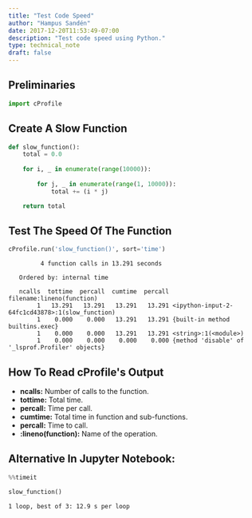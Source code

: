 ```yaml
---
title: "Test Code Speed"
author: "Hampus Sandén"
date: 2017-12-20T11:53:49-07:00
description: "Test code speed using Python."
type: technical_note
draft: false
---
```

## Preliminaries


```python
import cProfile
```

## Create A Slow Function


```python
def slow_function():
    total = 0.0
    
    for i, _ in enumerate(range(10000)):
        
        for j, _ in enumerate(range(1, 10000)):
            total += (i * j)

    return total
```

## Test The Speed Of The Function


```python
cProfile.run('slow_function()', sort='time')
```

             4 function calls in 13.291 seconds
    
       Ordered by: internal time
    
       ncalls  tottime  percall  cumtime  percall filename:lineno(function)
            1   13.291   13.291   13.291   13.291 <ipython-input-2-64fc1cd43878>:1(slow_function)
            1    0.000    0.000   13.291   13.291 {built-in method builtins.exec}
            1    0.000    0.000   13.291   13.291 <string>:1(<module>)
            1    0.000    0.000    0.000    0.000 {method 'disable' of '_lsprof.Profiler' objects}
    
    


## How To Read cProfile's Output

- **ncalls:** Number of calls to the function.
- **tottime:** Total time.
- **percall:** Time per call.
- **cumtime:** Total time in function and sub-functions.
- **percall:** Time to call.
- **:lineno(function):** Name of the operation.

## Alternative In Jupyter Notebook:


```python
%%timeit

slow_function()
```

    1 loop, best of 3: 12.9 s per loop

